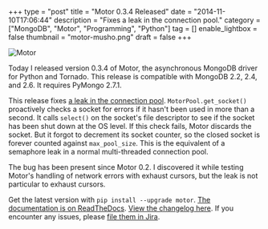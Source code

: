 +++
type = "post"
title = "Motor 0.3.4 Released"
date = "2014-11-10T17:06:44"
description = "Fixes a leak in the connection pool."
category = ["MongoDB", "Motor", "Programming", "Python"]
tag = []
enable_lightbox = false
thumbnail = "motor-musho.png"
draft = false
+++

<p><img style="display:block; margin-left:auto; margin-right:auto;" src="motor-musho.png" alt="Motor" title="motor-musho.png" border="0" /></p>
<p>Today I released version 0.3.4 of Motor, the asynchronous MongoDB driver for Python and Tornado. This release is compatible with MongoDB 2.2, 2.4, and 2.6. It requires PyMongo 2.7.1.</p>
<p>This release fixes <a href="https://jira.mongodb.org/browse/MOTOR-57">a leak in the connection pool</a>. <code>MotorPool.get_socket()</code> proactively checks a socket for errors if it hasn't been used in more than a second. It calls <code>select()</code> on the socket's file descriptor to see if the socket has been shut down at the OS level. If this check fails, Motor discards the socket. But it forgot to decrement its socket counter, so the closed socket is forever counted against <code>max_pool_size</code>. This is the equivalent of a semaphore leak in a normal multi-threaded connection pool.</p>
<p>The bug has been present since Motor 0.2. I discovered it while testing Motor's handling of network errors with exhaust cursors, but the leak is not particular to exhaust cursors.</p>
<p>Get the latest version with <code>pip install --upgrade motor</code>. <a href="http://motor.readthedocs.org/en/stable">The documentation is on ReadTheDocs</a>. <a href="http://motor.readthedocs.org/en/stable/changelog.html">View the changelog here</a>. If you encounter any issues, please <a href="https://jira.mongodb.org/browse/MOTOR">file them in Jira</a>.</p>
